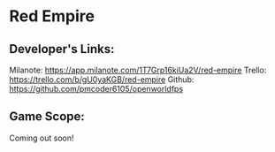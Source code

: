 # Red Empire

## Developer's Links:
Milanote: https://app.milanote.com/1T7Grp16kiUa2V/red-empire
Trello: https://trello.com/b/gU0yaKGB/red-empire
Github: https://github.com/pmcoder6105/openworldfps

## Game Scope:

Coming out soon!